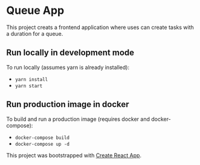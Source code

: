 # Queue App

This project creats a frontend application where uses can create tasks with a duration for a queue.

## Run locally in development mode
To run locally (assumes yarn is already installed):
 - `yarn install`
 - `yarn start`

## Run production image in docker
To build and run a production image (requires docker and docker-compose):
 - `docker-compose build`
 - `docker-compose up -d`

This project was bootstrapped with [Create React App](https://github.com/facebook/create-react-app).